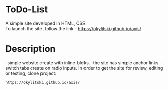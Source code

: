 # ToDo-List
A simple site developed in HTML, CSS<br>
To launch the site, follow the link - https://okylitski.github.io/axis/



# Description
-simple website create with inline-bloks.
-the site has simple anchor links.
-switch tabs create on radio inputs.
In order to get the site for review, editing or testing, clone project:
```
https://okylitski.github.io/axis/
```